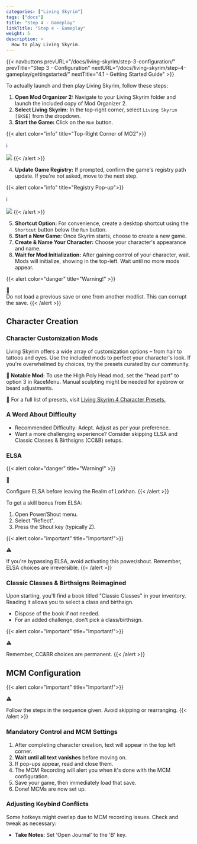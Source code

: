 ```yaml
---
categories: ["Living Skyrim"]
tags: ["docs"] 
title: "Step 4 - Gameplay"
linkTitle: "Step 4 - Gameplay"
weight: 5
description: >
  How to play Living Skyrim.
---
```


{{< navbuttons prevURL="/docs/living-skyrim/step-3-configuration/" prevTitle="Step 3 - Configuration" nextURL="/docs/living-skyrim/step-4-gameplay/gettingstarted/" nextTitle="4.1 - Getting Started Guide" >}}


To actually launch and then play Living Skyrim, follow these steps:

1. **Open Mod Organizer 2:** Navigate to your Living Skyrim folder and launch the included copy of Mod Organizer 2.
2. **Select Living Skyrim:** In the top-right corner, select `Living Skyrim [SKSE]` from the dropdown.
3. **Start the Game:** Click on the `Run` button.

{{< alert color="info" title="Top-Right Corner of MO2">}}
<div class="alert-icon">ℹ️</div>

![](https://i.imgur.com/CP4Ihwg.png)
{{< /alert >}}


4. **Update Game Registry:** If prompted, confirm the game's registry path update. If you're not asked, move to the next step.

{{< alert color="info" title="Registry Pop-up">}}
<div class="alert-icon">ℹ️</div>

![](https://i.imgur.com/LNIgW8o.png)
{{< /alert >}}

5. **Shortcut Option:** For convenience, create a desktop shortcut using the `Shortcut` button below the `Run` button.
6. **Start a New Game:** Once Skyrim starts, choose to create a new game.
7. **Create & Name Your Character:** Choose your character's appearance and name.
8. **Wait for Mod Initialization:** After gaining control of your character, wait. Mods will initialize, showing in the top-left. Wait until no more mods appear.

{{< alert color="danger" title="Warning!" >}}
<div class="alert-icon">🛑</div>
Do not load a previous save or one from another modlist. This can corrupt the save.
{{< /alert >}}

## Character Creation

### Character Customization Mods

Living Skyrim offers a wide array of customization options – from hair to tattoos and eyes. Use the included mods to perfect your character's look. If you're overwhelmed by choices, try the presets curated by our community.

**🔗 Notable Mod:** To use the High Poly Head mod, set the "head part" to option 3 in RaceMenu. Manual sculpting might be needed for eyebrow or beard adjustments.

🔗 For a full list of presets, visit [Living Skyrim 4 Character Presets.](https://www.flickr.com/photos/197704632@N07/sets/72177720306087417/)

### A Word About Difficulty

- Recommended Difficulty: Adept. Adjust as per your preference.
- Want a more challenging experience? Consider skipping ELSA and Classic Classes & Birthsigns (CC&B) setups.

### ELSA

{{< alert color="danger" title="Warning!" >}}
<div class="alert-icon">🛑</div>

Configure ELSA before leaving the Realm of Lorkhan.
{{< /alert >}}

To get a skill bonus from ELSA:

1. Open Power/Shout menu.
2. Select "Reflect".
3. Press the Shout key (typically Z).

{{< alert color="important" title="Important!">}}
<div class="alert-icon">⚠️</div>

If you're bypassing ELSA, avoid activating this power/shout. Remember, ELSA choices are irreversible.
{{< /alert >}}

### Classic Classes & Birthsigns Reimagined
Upon starting, you'll find a book titled "Classic Classes" in your inventory. Reading it allows you to select a class and birthsign.

- Dispose of the book if not needed.
- For an added challenge, don't pick a class/birthsign.

{{< alert color="important" title="Important!">}}
<div class="alert-icon">⚠️</div>

Remember, CC&BR choices are permanent.
{{< /alert >}}

## MCM Configuration

{{< alert color="important" title="Important!">}}
<div class="alert-icon">⚠️</div>

Follow the steps in the sequence given. Avoid skipping or rearranging.
{{< /alert >}}

### Mandatory Control and MCM Settings

1. After completing character creation, text will appear in the top left corner.
2. **Wait until all text vanishes** before moving on.
3. If pop-ups appear, read and close them.
4. The MCM Recording will alert you when it's done with the MCM configuration.
5. Save your game, then immediately load that save.
6. Done! MCMs are now set up.

### Adjusting Keybind Conflicts

Some hotkeys might overlap due to MCM recording issues. Check and tweak as necessary:

- **Take Notes:** Set 'Open Journal' to the 'B' key.